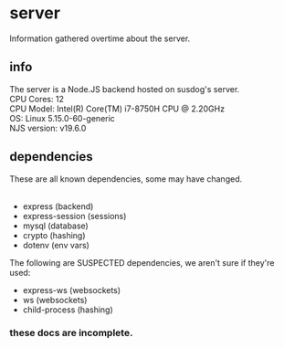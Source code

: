 # server
Information gathered overtime about the server.

## info
The server is a Node.JS backend hosted on susdog's server.<br>
CPU Cores: 12<br>
CPU Model: Intel(R) Core(TM) i7-8750H CPU @ 2.20GHz<br>
OS: Linux 5.15.0-60-generic<br>
NJS version: v19.6.0

## dependencies
These are all known dependencies, some may have changed.<br>
<br>
- express (backend)
- express-session (sessions)
- mysql (database)
- crypto (hashing)
- dotenv (env vars)

The following are SUSPECTED dependencies, we aren't sure if they're used:<br>
- express-ws (websockets)
- ws (websockets)
- child-process (hashing)

### these docs are incomplete.
